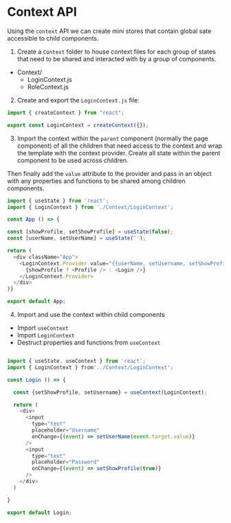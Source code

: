# Context API

Using the `context` API we can create mini stores that contain global sate accessible to child components.

1. Create a `Context` folder to house context files for each group of states that need to be shared and interacted with by a group of components.

- Context/
  - LoginContext.js
  - RoleContext.js

2. Create and export the `LoginContext.js` file:

```js
import { createContext } from "react";

export const LoginContext = createContext({});
```

3. Import the context within the `parent` component (normally the page component) of all the children that need access to the context and wrap the template with the context provider. Create all state within the parent component to be used across children.

Then finally add the `value` attribute to the provider and pass in an object with any properties and functions to be shared among children components.

```js
import { useState } from 'react';
import { LoginContext } from './Context/LoginContext';

const App () => {

const [showProfile, setShowProfile] = useState(false);
const [userName, setUserName] = useState('');

return (
  <div className="App">
    <LoginContext.Provider value="{{userName, setUsername, setShowProfile}}">
      {showProfile ? <Profile /> : <Login />}
    </LoginContext.Provider>
  </div>
)}

export default App;
```

4. Import and use the context within child components

- Import `useContext`
- Import `LoginContext`
- Destruct properties and functions from `useContext`

```js

import { useState, useContext } from 'react';
import { LoginContext } from'../Context/LoginContext';

const Login () => {

  const {setShowProfile, setUsername} = useContext(LoginContext);

  return (
    <div>
      <input
        type="text"
        placeholder="Username"
        onChange={(event) => setUserName(event.target.value)}
      />
      <input
        type="text"
        placeholder="Password"
        onChange={(event) => setShowProfile(true)}
      />
    </div>
  )

}

export default Login;


```
